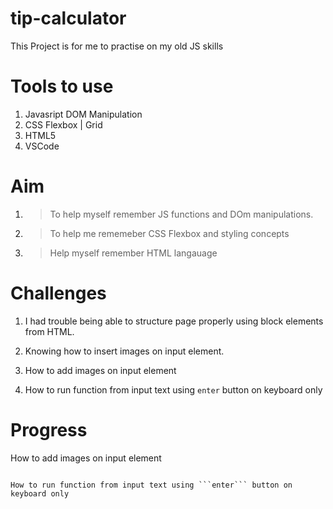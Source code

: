 # tip-calculator
This Project is for me to practise on my old JS skills 

# Tools to use

1. Javasript DOM Manipulation
2. CSS Flexbox | Grid
3. HTML5
4. VSCode

# Aim

1. >To help myself remember JS functions and DOm manipulations.

2. >To help me rememeber CSS Flexbox and styling concepts

3. >Help myself remember HTML langauage 


# Challenges 

1. I had trouble being able to structure page properly using block elements from HTML.

2. Knowing how to insert images on input element.

3. How to add images on input element

4. How to run function from input text using ```enter``` button on keyboard only


# Progress

How to add images on input element
``````

How to run function from input text using ```enter``` button on keyboard only
``````

